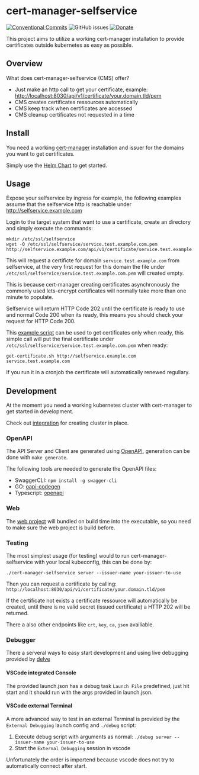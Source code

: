 # cert-manager-selfservice

[![Conventional Commits](https://img.shields.io/badge/Conventional%20Commits-1.0.0-yellow.svg)](https://conventionalcommits.org)
![GitHub issues](https://img.shields.io/github/issues/Mario-F/cert-manager-selfservice)
[![Donate](https://img.shields.io/badge/Donate-PayPal-green.svg)](https://www.paypal.com/donate?hosted_button_id=34NHCDNHRRV6G)

This project aims to utilize a working cert-manager installation to provide certificates outside kubernetes as easy as possible.

## Overview

What does cert-manager-selfservice (CMS) offer?

* Just make an http call to get your certificate, example: <http://localhost:8030/api/v1/certificate/your.domain.tld/pem>
* CMS creates certificates ressources automatically
* CMS keep track when certificates are accessed
* CMS cleanup certificates not requested in a time

## Install

You need a working [cert-manager](https://cert-manager.io/) installation and issuer for the domains you want to get certificates.

Simply use the [Helm Chart](https://github.com/Mario-F/helm-charts/tree/main/charts/cert-manager-selfservice) to get started.

## Usage

Expose your selfservice by ingress for example, the following examples assume that the selfservice http is reachable under <http://selfservice.example.com>

Login to the target system that want to use a certificate, create an directory and simply execute the commands:

```shell
mkdir /etc/ssl/selfservice
wget -O /etc/ssl/selfservice/service.test.example.com.pem http://selfservice.example.com/api/v1/certificate/service.test.example.com/pem
```

This will request a certificte for domain `service.test.example.com` from selfservice, at the very first request for this domain the file under `/etc/ssl/selfservice/service.test.example.com.pem` will created empty.

This is because cert-manager creating certificates asynchronously the commonly used lets-encrypt certificates will normally take more than one minute to populate.

Selfservice will return HTTP Code 202 until the certificate is ready to use and normal Code 200 when its ready, this means you should check your request for HTTP Code 200.

This [example script](./examples/get-certificate.sh) can be used to get certificates only when ready, this simple call will put the final certificate under `/etc/ssl/selfservice/service.test.example.com.pem` when ready:

```shell
get-certificate.sh http://selfservice.example.com service.test.example.com
```

If you run it in a cronjob the certificate will automatically renewed regullary.

## Development

At the moment you need a working kubernetes cluster with cert-manager to get started in development.

Check out [integration](./integration/) for creating cluster in place.

### OpenAPI

The API Server and Client are generated using [OpenAPI](./openapi.yaml), generation can be done with `make generate`.

The following tools are needed to generate the OpenAPI files:

* SwaggerCLI: `npm install -g swagger-cli`
* GO: [oapi-codegen](https://github.com/deepmap/oapi-codegen)
* Typescript: [openapi](https://github.com/openapi/openapi)

### Web

The [web project](./web/README.md) will bundled on build time into the executable, so you need to make sure the web project is build before.

### Testing

The most simplest usage (for testing) would to run cert-manager-selfservice with your local kubeconfig, this can be done by:

```shell
./cert-manager-selfservice server --issuer-name your-issuer-to-use
```

Then you can request a certificate by calling: `http://localhost:8030/api/v1/certificate/your.domain.tld/pem`

If the certificate not exists a certificate ressource will automatically be created, until there is no valid secret (issued certificate) a HTTP 202 will be returned.

There a also other endpoints like `crt`, `key`, `ca`, `json` availiable.

### Debugger

There a serveral ways to easy start development and using live debugging provided by [delve](https://github.com/go-delve/delve)

#### VSCode integrated Console

The provided launch.json has a debug task `Launch File` predefined, just hit start and it should run with the args provided in launch.json.

#### VSCode external Terminal

A more advanced way to test in an external Terminal is provided by the `External Debugging` launch config and `./debug` script:

1. Execute debug script with arguments as normal: `./debug server --issuer-name your-issuer-to-use`
2. Start the `External Debugging` session in vscode

Unfortunately the order is importend because vscode does not try to automatically connect after start.
